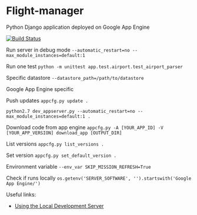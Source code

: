 # Flight-manager
Python Django application deployed on Google App Engine


[![Build Status](https://travis-ci.org/egenerat/flight-manager.svg?branch=master)](https://travis-ci.org/egenerat/flight-manager)

Run server in debug mode
`--automatic_restart=no --max_module_instances=default:1`

Run one test
`python -m unittest app.test.airport.test_airport_parser`

Specific datastore
`--datastore_path=/path/to/datastore`

Google App Engine specific

Push updates
`appcfg.py update .`

`python2.7 dev_appserver.py --automatic_restart=no --max_module_instances=default:1 .`

Download code from app engine
`appcfg.py -A [YOUR_APP_ID] -V [YOUR_APP_VERSION] download_app [OUTPUT_DIR]`

List versions
`appcfg.py list_versions .`

Set version
`appcfg.py set_default_version .`

Environment variable
`--env_var SKIP_MISSION_REFRESH=True`

Check if runs locally
`os.getenv('SERVER_SOFTWARE', '').startswith('Google App Engine/')`

Useful links:
- [Using the Local Development Server](https://cloud.google.com/appengine/docs/standard/python/tools/using-local-server)